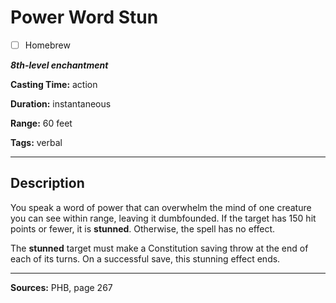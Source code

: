 # Power Word Stun

- [ ] Homebrew

***8th-level enchantment***

**Casting Time:** action

**Duration:** instantaneous

**Range:** 60 feet

**Tags:** verbal

---

## Description
You speak a word of power that can overwhelm the mind of one creature you can see within range, leaving it dumbfounded.
If the target has 150 hit points or fewer, it is **stunned**.
Otherwise, the spell has no effect.

The **stunned** target must make a Constitution saving throw at the end of each of its turns.
On a successful save, this stunning effect ends.

---

**Sources:** PHB, page 267

